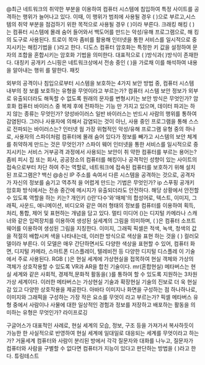 

@최근 네트워크의 취약한 부분을 이용하여 컴퓨터 시스템에 침입하여 특정 사이트를 공격하는 행위가 늘어나고 있다. 이때, 이 행위가 범죄에 사용될 경우 ( )으로 부르고,시스템의 취약 부분을 점검하기 위한 목적으로 사용될 경우 ( )이라 부른다.
	크래킹 해킹
( )는 컴퓨터 시스템에 몰래 숨어 들어와서 백도어를 만드는 악성/유해 프로그램으로, 해 킹의 도구로 사용된다.
	트로이 목마
좀비를 활용해 인터넷을 통한 서비스를 일시적으로 중지시키는 해킹기법을 ( )라고 한다.
	디도스
컴퓨터 암호화는 특정한 키 값을 설정하여 문자의 조합을 혼합시키는 암호화 기법을 의미한다. 대표적으로 ( )방식과( )방식이 존재한다.
	대칭키 공개키
스니핑은 네트워크상에서 전송 중인 ( )을 가로채 이를 해석하여 내용을 알아내는 행위 를 말한다.
	패킷
	
외부의 공격이나 침입으로부터 시스템을 보호하는 4가지 보안 방법 중, 컴퓨터 시스템 내부의 정 보를 보호하는 유형을 무엇이라고 부르는가?
	컴퓨터 시스템 보안
정보가 외부로 유출되더라도 해독할 수 없도록 원래의 문자를 변형시키는 보안 방식은 무엇인가?
	암호화
컴퓨터 바이러스 중 복제 후에 전파하는 기능 만 가지고 있으며, 데이터 파괴는 하지 않는 종류는 무엇인가?
	양성바이러스
일반 바이러스는 반드시 사람의 행위를 통하여 감염된다. 그러나 사용자에 의해서 감염되는 것이 아닌, 사용 중인 프로그램을 통해 스스로 전파되는 바이러스는?
	인터넷 웜
가장 위협적인 악성/유해 프로그램 유형 중의 하나로, 사용자의 스파이처럼 컴퓨터에 몰래 숨어 있다가 정보를 빼가고 시스템의 보안 체계를 취약하게 만드는 것은 무엇인가?
	스파이 웨어
인터넷을 통한 서비스를 일시적으로 중지시키는 서비스 거부공격 과정에서 사용되는 보안이 취 약한 컴퓨터를 부르는 용어는?
	좀비 피시
 집 또는 회사, 공공장소의 컴퓨터를 해킹이나 공격적인 성향이 있는 사이트의 접속으로부터 차단 하여 주는 역할로, 네트워크에 접속된 컴퓨터를 보호하기 위해 설치된 프로그램은?
	 백신
 @송신 IP 주소를 속여서 다른 시스템을 공격하는 것으로, 공격자가 자신의 정보를 숨기고 역추적 을 어렵게 만드는 기법은 무엇인가?
	 ip 스푸핑
공개키 암호화 방식에서는 전송 중간에 메시지가 유출되더라도 안전하다. 해당 상황에서 안전할 수 있도록 역할을 하는 키는?
	개인키
()란'다수'와'매체'의 합성어로, 텍스트, 이미지, 그래픽, 사운드, 애니메이션, 비디오와 같은 여러 형태의 정보를 컴퓨터를 이용하여 획득, 처리, 통합, 제어 및 표현하는 개념을 담고 있다.
	멀티 미디어
()는 디지털 카메라나 스캐너와 같은 입력장치를 이용하여 생성된 실세계의 그림을 의미하며, ( )은 컴퓨터 소프트웨어를 이용하여 생성된 그림을 지칭한다.
	이미지, 그래픽
픽셀은 적색, 녹색, 청색의 값을 적절히 배합시켜 색을 나타내는데, 이러한 방식으로 색상을 표현 하는 것을 ( ) 컬러모델이라 부른다. 이 모델은 매우 간단하면서도 다양한 색상을 표현할 수 있어, 컴퓨터 화면, 디지털 카메라, 스마트폰 디스플레이, 텔레비전 등 다양한 디지털 디스플레 이 기술에서 주로 사용된다.
	RGB
( )은 현실 세계에 가상현실을 접목하여 현실 객체와 가상의 객체가 상호작용할 수 있도록 VR과 AR을 합친 기술이다.
	mr(혼합현실) 
메타버스는 현실 세계와 같은 사회적, 경제적,문화적 활동을( )를 통하여 할 수 있도록 지원하는 3차원 가상 세계이다. 이러한 메타버스는 가상현실 기술과 확장현실 기술의 진보로 더 욱 현실감 있고 다양한 상호작용을 제공한다.
	아바타
이미지나 화면을 구성하는 점 하나하나로, 이미지와 그래픽을 구성하는 가장 작은 요소를 무엇이 라고 부르는가?
	픽셀
메타버스 유형 중에서 사람이나 사물에 대한 일상적인 경험과 정보를 저장하고 배포하는 활동을 의미하는 유형은 무엇인가?
	라이프로깅
	
구글어스가 대표적인 사례로, 현실 세계의 모습, 정보, 구조 등을 가져가서 복사하듯이 가능한 한 사실적으로 반영하여 현실 세계에 일대일로 대응되는 세계를 무엇이라고 하는가?
	거울세계
컴퓨터와 사람이 분리된 방에서 각각 질문자와 대화를 나누고, 질문자가 컴퓨터와 사람을 구별할 수 없다면 컴퓨터가 지능이 있다고 판단하는 방법을 ( )라고 한다.
	튜링테스트
	